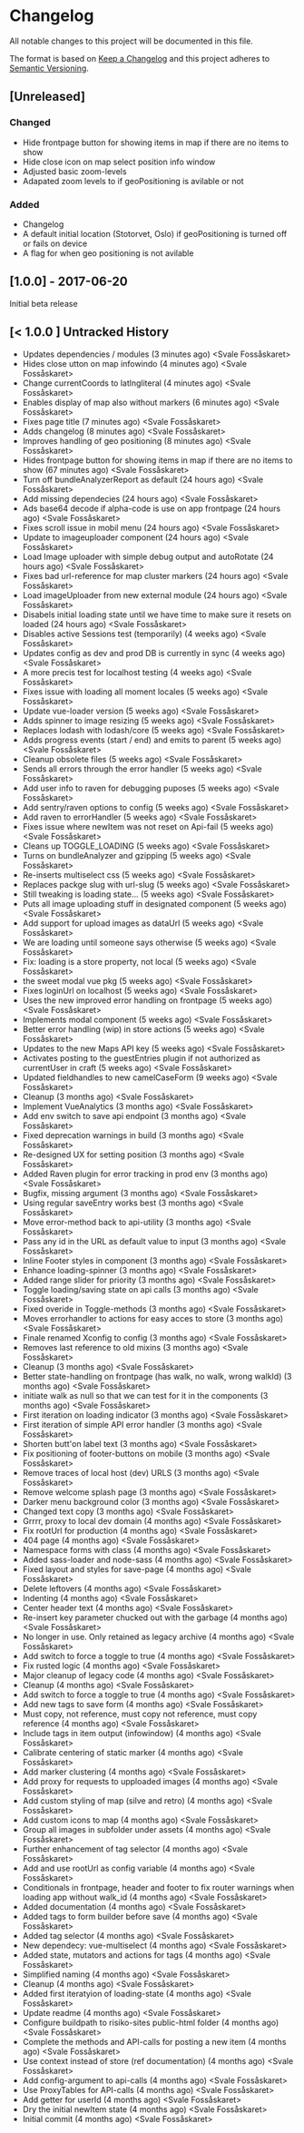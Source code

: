 # Changelog
All notable changes to this project will be documented in this file.

The format is based on [Keep a Changelog](http://keepachangelog.com/en/1.0.0/)
and this project adheres to [Semantic Versioning](http://semver.org/spec/v2.0.0.html).

## [Unreleased]

### Changed
- Hide frontpage button for showing items in map if there are no items to show
- Hide close icon on map select position info window
- Adjusted basic zoom-levels
- Adapated zoom levels to if geoPositioning is avilable or not

### Added
- Changelog
- A default initial location (Stotorvet, Oslo) if geoPositioning is turned off or fails on device
- A flag for when geo positioning is not avilable

## [1.0.0] - 2017-06-20

Initial beta release



## [< 1.0.0 ] Untracked History
- Updates dependencies / modules (3 minutes ago) <Svale Fossåskaret>
- Hides close utton on map infowindo (4 minutes ago) <Svale Fossåskaret>
- Change currentCoords to latlngliteral (4 minutes ago) <Svale Fossåskaret>
- Enables display of map also without markers (6 minutes ago) <Svale Fossåskaret>
- Fixes page title (7 minutes ago) <Svale Fossåskaret>
- Adds changelog (8 minutes ago) <Svale Fossåskaret>
- Improves handling of geo positioning (8 minutes ago) <Svale Fossåskaret>
- Hides frontpage button for showing items in map if there are no items to show (67 minutes ago) <Svale Fossåskaret>
- Turn off bundleAnalyzerReport as default (24 hours ago) <Svale Fossåskaret>
- Add missing dependecies (24 hours ago) <Svale Fossåskaret>
- Ads base64 decode if alpha-code is use on app frontpage (24 hours ago) <Svale Fossåskaret>
- Fixes scroll issue in mobil menu (24 hours ago) <Svale Fossåskaret>
- Update to imageuploader component (24 hours ago) <Svale Fossåskaret>
- Load Image uploader with simple debug output and autoRotate (24 hours ago) <Svale Fossåskaret>
- Fixes bad url-reference for map cluster markers (24 hours ago) <Svale Fossåskaret>
- Load imageUploader from new external module (24 hours ago) <Svale Fossåskaret>
- Disabels initial loading state until we have time to make sure it resets on loaded (24 hours ago) <Svale Fossåskaret>
- Disables active Sessions test (temporarily) (4 weeks ago) <Svale Fossåskaret>
- Updates config as dev and prod DB is currently in sync (4 weeks ago) <Svale Fossåskaret>
- A more precis test for localhost testing (4 weeks ago) <Svale Fossåskaret>
- Fixes issue with loading all moment locales (5 weeks ago) <Svale Fossåskaret>
- Update vue-loader version (5 weeks ago) <Svale Fossåskaret>
- Adds spinner to image resizing (5 weeks ago) <Svale Fossåskaret>
- Replaces lodash with lodash/core (5 weeks ago) <Svale Fossåskaret>
- Adds progress events (start / end) and emits to parent (5 weeks ago) <Svale Fossåskaret>
- Cleanup obsolete files (5 weeks ago) <Svale Fossåskaret>
- Sends all errors through the error handler (5 weeks ago) <Svale Fossåskaret>
- Add user info to raven for debugging puposes (5 weeks ago) <Svale Fossåskaret>
- Add sentry/raven options to config (5 weeks ago) <Svale Fossåskaret>
- Add raven to errorHandler (5 weeks ago) <Svale Fossåskaret>
- Fixes issue where newItem was not reset on Api-fail (5 weeks ago) <Svale Fossåskaret>
- Cleans up TOGGLE_LOADING (5 weeks ago) <Svale Fossåskaret>
- Turns on bundleAnalyzer and gzipping (5 weeks ago) <Svale Fossåskaret>
- Re-inserts multiselect css (5 weeks ago) <Svale Fossåskaret>
- Replaces packge slug with url-slug (5 weeks ago) <Svale Fossåskaret>
- Still tweaking is loading state... (5 weeks ago) <Svale Fossåskaret>
- Puts all image uploading stuff in designated component (5 weeks ago) <Svale Fossåskaret>
- Add support for upload images as dataUrl (5 weeks ago) <Svale Fossåskaret>
- We are loading until someone says otherwise (5 weeks ago) <Svale Fossåskaret>
- Fix: loading is a store property, not local (5 weeks ago) <Svale Fossåskaret>
- the sweet modal vue pkg (5 weeks ago) <Svale Fossåskaret>
- Fixes loginUrl on localhost (5 weeks ago) <Svale Fossåskaret>
- Uses the new improved error handling on frontpage (5 weeks ago) <Svale Fossåskaret>
- Implements modal component (5 weeks ago) <Svale Fossåskaret>
- Better error handling (wip) in store actions (5 weeks ago) <Svale Fossåskaret>
- Updates to the new Maps API key (5 weeks ago) <Svale Fossåskaret>
- Activates posting to the guestEntries plugin if not authorized as currentUser in craft (5 weeks ago) <Svale Fossåskaret>
- Updated fieldhandles to new camelCaseForm (9 weeks ago) <Svale Fossåskaret>
- Cleanup (3 months ago) <Svale Fossåskaret>
- Implement VueAnalytics (3 months ago) <Svale Fossåskaret>
- Add env switch to save api endpoint (3 months ago) <Svale Fossåskaret>
- Fixed deprecation warnings in build (3 months ago) <Svale Fossåskaret>
- Re-designed UX for setting position (3 months ago) <Svale Fossåskaret>
- Added Raven plugin for error tracking in prod env (3 months ago) <Svale Fossåskaret>
- Bugfix, missing argument (3 months ago) <Svale Fossåskaret>
- Using regular saveEntry works best (3 months ago) <Svale Fossåskaret>
- Move error-method back to api-utility (3 months ago) <Svale Fossåskaret>
- Pass any id in the URL as default value to input (3 months ago) <Svale Fossåskaret>
- Inline Footer styles in component (3 months ago) <Svale Fossåskaret>
- Enhance loading-spinner (3 months ago) <Svale Fossåskaret>
- Added range slider for priority (3 months ago) <Svale Fossåskaret>
- Toggle loading/saving state on api calls (3 months ago) <Svale Fossåskaret>
- Fixed overide in Toggle-methods (3 months ago) <Svale Fossåskaret>
- Moves errorhandler to actions for easy acces to store (3 months ago) <Svale Fossåskaret>
- Finale renamed Xconfig to config (3 months ago) <Svale Fossåskaret>
- Removes last reference to old mixins (3 months ago) <Svale Fossåskaret>
- Cleanup (3 months ago) <Svale Fossåskaret>
- Better state-handling on frontpage (has walk, no walk, wrong walkId) (3 months ago) <Svale Fossåskaret>
- initiate walk as null so that we can test for it in the components (3 months ago) <Svale Fossåskaret>
- First iteration on loading indicator (3 months ago) <Svale Fossåskaret>
- First iteration of simple API error handler (3 months ago) <Svale Fossåskaret>
- Shorten butt'on label text (3 months ago) <Svale Fossåskaret>
- Fix positioning of footer-buttons on mobile (3 months ago) <Svale Fossåskaret>
- Remove traces of local host (dev) URLS (3 months ago) <Svale Fossåskaret>
- Remove welcome splash page (3 months ago) <Svale Fossåskaret>
- Darker menu background color (3 months ago) <Svale Fossåskaret>
- Changed text copy (3 months ago) <Svale Fossåskaret>
- Grrrr, proxy to local dev domain (4 months ago) <Svale Fossåskaret>
- Fix rootUrl for production (4 months ago) <Svale Fossåskaret>
- 404 page (4 months ago) <Svale Fossåskaret>
- Namespace forms with class (4 months ago) <Svale Fossåskaret>
- Added sass-loader and node-sass (4 months ago) <Svale Fossåskaret>
- Fixed layout and styles for save-page (4 months ago) <Svale Fossåskaret>
- Delete leftovers (4 months ago) <Svale Fossåskaret>
- Indenting (4 months ago) <Svale Fossåskaret>
- Center header text (4 months ago) <Svale Fossåskaret>
- Re-insert key parameter chucked out with the garbage (4 months ago) <Svale Fossåskaret>
- No longer in use. Only retained as legacy archive (4 months ago) <Svale Fossåskaret>
- Add switch to force a toggle to true (4 months ago) <Svale Fossåskaret>
- Fix rusted logic (4 months ago) <Svale Fossåskaret>
- Major cleanup of legacy code (4 months ago) <Svale Fossåskaret>
- Cleanup (4 months ago) <Svale Fossåskaret>
- Add switch to force a toggle to true (4 months ago) <Svale Fossåskaret>
- Add new tags to save form (4 months ago) <Svale Fossåskaret>
- Must copy, not reference, must copy not reference, must copy reference (4 months ago) <Svale Fossåskaret>
- Include tags in item output (infowindow) (4 months ago) <Svale Fossåskaret>
- Calibrate centering of static marker (4 months ago) <Svale Fossåskaret>
- Add marker clustering (4 months ago) <Svale Fossåskaret>
- Add proxy for requests to upploaded images (4 months ago) <Svale Fossåskaret>
- Add custom styling of map (silve and retro) (4 months ago) <Svale Fossåskaret>
- Add custom icons to map (4 months ago) <Svale Fossåskaret>
- Group all images in subfolder under assets (4 months ago) <Svale Fossåskaret>
- Further enhancement of tag selector (4 months ago) <Svale Fossåskaret>
- Add and use rootUrl as config variable (4 months ago) <Svale Fossåskaret>
- Conditionals in frontpage, header and footer to fix router warnings when loading app without walk_id (4 months ago) <Svale Fossåskaret>
- Added documentation (4 months ago) <Svale Fossåskaret>
- Added tags to form builder before save (4 months ago) <Svale Fossåskaret>
- Added tag selector (4 months ago) <Svale Fossåskaret>
- New dependecy: vue-multiselect (4 months ago) <Svale Fossåskaret>
- Added state, mutators and actions for tags (4 months ago) <Svale Fossåskaret>
- Simplified naming (4 months ago) <Svale Fossåskaret>
- Cleanup (4 months ago) <Svale Fossåskaret>
- Added first iteratyion of loading-state (4 months ago) <Svale Fossåskaret>
- Update readme (4 months ago) <Svale Fossåskaret>
- Configure buildpath to risiko-sites public-html folder (4 months ago) <Svale Fossåskaret>
- Complete the methods and API-calls for posting a new item (4 months ago) <Svale Fossåskaret>
- Use context instead of store (ref documentation) (4 months ago) <Svale Fossåskaret>
- Add config-argument to api-calls (4 months ago) <Svale Fossåskaret>
- Use ProxyTables for API-calls (4 months ago) <Svale Fossåskaret>
- Add getter for userId (4 months ago) <Svale Fossåskaret>
- Dry the initial newItem state (4 months ago) <Svale Fossåskaret>
- Initial commit (4 months ago) <Svale Fossåskaret>
